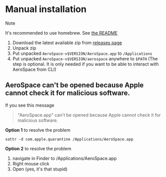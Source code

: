 # Manual installation

> [!NOTE]
> It's recommended to use homebrew. See [the README](../README.md#installation)

1. Download the latest available zip from [releases page](https://github.com/nikitabobko/AeroSpace/releases)
2. Unpack zip
3. Put unpacked `AeroSpace-v$VERSION/AeroSpace.app` to `/Applications`
4. Put unpacked `AeroSpace-v$VERSION/aerospace` anywhere to `$PATH` (The step is optional. It is only needed if you want to be
   able to interact with AeroSpace from CLI)

## AeroSpace can't be opened because Apple cannot check it for malicious software.

If you see this message

> "AeroSpace.app" can't be opened because Apple cannot check it for malicious software.

**Option 1** to resolve the problem

```
xattr -d com.apple.quarantine /Applications/AeroSpace.app
```

**Option 2** to resolve the problem
1. navigate in Finder to /Applications/AeroSpace.app
2. Right mouse click
3. Open (yes, it's that stupid)

